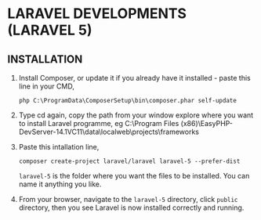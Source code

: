 # LARAVEL DEVELOPMENTS (LARAVEL 5)

## INSTALLATION

1. Install Composer, or update it if you already have it installed - paste this line in your CMD,

    `php C:\ProgramData\ComposerSetup\bin\composer.phar self-update`

2. Type cd again, copy the path from your window explore where you want to install Laravel programme, eg C:\Program Files (x86)\EasyPHP-DevServer-14.1VC11\data\localweb\projects\frameworks

3. Paste this intallation line,

    `composer create-project laravel/laravel laravel-5 --prefer-dist`

    `laravel-5` is the folder where you want the files to be installed. You can name it anything you like.

4. From your browser, navigate to the `laravel-5` directory, click `public` directory, then you see Laravel is now installed correctly and running.